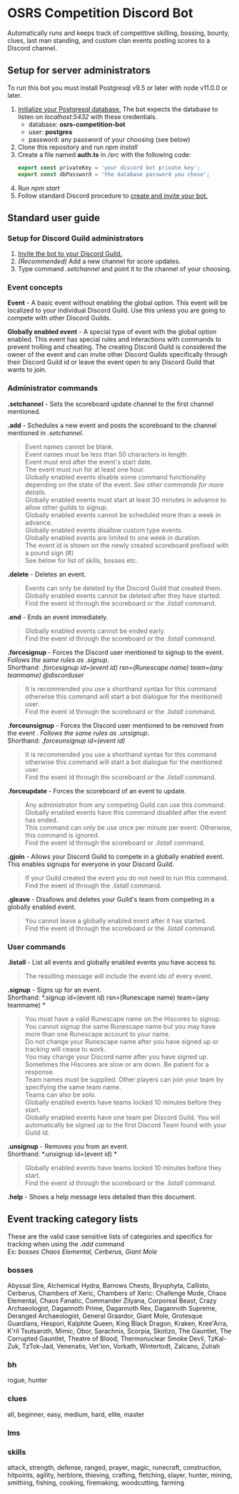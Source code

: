 # OSRS Competition Discord Bot
Automatically runs and keeps track of competitive skilling, bossing, bounty, clues, last man standing, and custom clan events posting scores to a Discord channel.

## Setup for server administrators
To run this bot you must install Postgresql v9.5 or later with node v11.0.0 or later.

1. [Initialize your Postgresql database.](https://help.ubuntu.com/community/PostgreSQL) The bot expects the database to listen on *localhost:5432* with these credentials.
	* database:  **osrs-competition-bot**
	* user: **postgres**
	* password: any password of your choosing (see below)
2. Clone this repository and run *npm install*
3. Create a file named **auth.ts** in */src* with the following code:
    ```typescript
    export const privateKey = 'your discord bot private key';
    export const dbPassword = 'the database password you chose';
    ```
4. Run *npm start*
5. Follow standard Discord procedure to [create and invite your bot.](https://discordapp.com/developers/applications/)

## Standard user guide
### Setup for Discord Guild administrators
1. [Invite the bot to your Discord Guild.](https://discordapp.com/api/oauth2/authorize?client_id=598299967450513451&permissions=0&scope=bot)
2. *(Recommended)* Add a new channel for score updates.
3. Type command *.setchannel* and point it to the channel of your choosing.

### Event concepts
**Event** - A basic event without enabling the global option. This event will be localized to your individual Discord Guild. Use this unless you are going to compete with other Discord Guilds.

**Globally enabled event** - A special type of event with the global option enabled. This event has special rules and interactions with commands to prevent trolling and cheating. The creating Discord Guild is considered the owner of the event and can invite other Discord Guilds specifically through their Discord Guild id or leave the event open to any Discord Guild that wants to join.

### Administrator commands
**.setchannel** - Sets the scoreboard update channel to the first channel mentioned.

**.add** - Schedules a new event and posts the scoreboard to the channel mentioned in *.setchannel*.
> Event names cannot be blank.\
> Event names must be less than 50 characters in length.\
> Event must end after the event's start date.\
> The event must run for at least one hour.\
> Globally enabled events disable some command functionality depending on the state of the event. *See other commands for more details.*\
> Globally enabled events must start at least 30 minutes in advance to allow other guilds to signup.\
> Globally enabled events cannot be scheduled more than a week in advance.\
> Globally enabled events disallow custom type events.\
> Globally enabled events are limited to one week in duration.\
> The event id is shown on the newly created scoreboard prefixed with a pound sign (#)\
> See below for list of skills, bosses etc.

**.delete** - Deletes an event.
> Events can only be deleted by the Discord Guild that created them.\
> Globally enabled events cannot be deleted after they have started.\
> Find the event id through the scoreboard or the *.listall* command.

**.end** - Ends an event immediately.
> Globally enabled events cannot be ended early.\
> Find the event id through the scoreboard or the *.listall* command.

**.forcesignup** - Forces the Discord user mentioned to signup to the event. *Follows the same rules as .signup*.\
Shorthand: *.forcesignup id=(event id) rsn=(Runescape name) team=(any teamname) @discorduser*
> It is recommended you use a shorthand syntax for this command otherwise this command will start a bot dialogue for the mentioned user.\
> Find the event id through the scoreboard or the *.listall* command.

**.forceunsignup** - Forces the Discord user mentioned to be removed from the event . *Follows the same rules as .unsignup*.\
Shorthand: *.forceunsignup id=(event id)*
> It is recommended you use a shorthand syntax for this command otherwise this command will start a bot dialogue for the mentioned user.\
> Find the event id through the scoreboard or the *.listall* command.

**.forceupdate** - Forces the scoreboard of an event  to update.
> Any administrator from any competing Guild can use this command.\
> Globally enabled events have this command disabled after the event has ended.\
> This command can only be use once per minute per event. Otherwise, this command is ignored.\
> Find the event id through the scoreboard or *.listall* command.

**.gjoin** - Allows your Discord Guild to compete in a globally enabled event. This enables signups for everyone in your Discord Guild.
> If your Guild created the event you do not need to run this command.\
> Find the event id through the *.listall* command.

**.gleave** - Disallows and deletes your Guild's team from competing in a globally enabled event.
> You cannot leave a globally enabled event after it has started.\
> Find the event id through the scoreboard or the *.listall* command.

### User commands
**.listall** - List all events and globally enabled events you have access to.
> The resulting message will include the event ids of every event.

**.signup** - Signs up for an event.\
Shorthand: *.signup id=(event id) rsn=(Runescape name) team=(any teamname) *
> You must have a valid Runescape name on the Hiscores to signup.\
> You cannot signup the same Runescape name but you may have more than one Runescape account to your name.\
> Do not change your Runescape name after you have signed up or tracking will cease to work.\
> You may change your Discord name after you have signed up.
> Sometimes the Hiscores are slow or are down. Be patient for a response.\
> Team names must be supplied. Other players can join your team by specifying the same team name.\
> Teams can also be solo.\
> Globally enabled events have teams locked 10 minutes before they start.\
> Globally enabled events have one team per Discord Guild. You will automatically be signed up to the first Discord Team found with your Guild Id.

**.unsignup** - Removes you from an event.\
Shorthand: *.unsignup id=(event id) *
> Globally enabled events have teams locked 10 minutes before they start.\
> Find the event id through the scoreboard or the *.listall* command.

**.help** - Shows a help message less detailed than this document.

## Event tracking category lists
These are the valid case sensitive lists of categories and specifics for tracking when using the *.add* command\
Ex: *bosses Chaos Elemental, Cerberus, Giant Mole*

### bosses
Abyssal Sire,
Alchemical Hydra,
Barrows Chests,
Bryophyta,
Callisto,
Cerberus,
Chambers of Xeric,
Chambers of Xeric: Challenge Mode,
Chaos Elemental,
Chaos Fanatic,
Commander Zilyana,
Corporeal Beast,
Crazy Archaeologist,
Dagannoth Prime,
Dagannoth Rex,
Dagannoth Supreme,
Deranged Archaeologist,
General Graardor,
Giant Mole,
Grotesque Guardians,
Hespori,
Kalphite Queen,
King Black Dragon,
Kraken,
Kree'Arra,
K'ril Tsutsaroth,
Mimic,
Obor,
Sarachnis,
Scorpia,
Skotizo,
The Gauntlet,
The Corrupted Gauntlet,
Theatre of Blood,
Thermonuclear Smoke Devil,
TzKal-Zuk,
TzTok-Jad,
Venenatis,
Vet'ion,
Vorkath,
Wintertodt,
Zalcano,
Zulrah

### bh
rogue,
hunter

### clues
all,
beginner,
easy,
medium,
hard,
elite,
master

### lms

### skills
attack,
strength,
defense,
ranged,
prayer,
magic,
runecraft,
construction,
hitpoints,
agility,
herblore,
thieving,
crafting,
fletching,
slayer,
hunter,
mining,
smithing,
fishing,
cooking,
firemaking,
woodcutting,
farming
